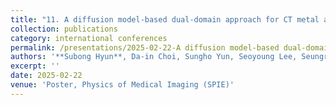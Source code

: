 ```yaml
---
title: "11. A diffusion model-based dual-domain approach for CT metal artifact reduction"
collection: publications
category: international conferences
permalink: /presentations/2025-02-22-A diffusion model-based dual-domain approach for CT metal artifact reduction
authors: '**Subong Hyun**, Da-in Choi, Sungho Yun, Seoyoung Lee, Seungryong Cho'
excerpt: ''
date: 2025-02-22
venue: 'Poster, Physics of Medical Imaging (SPIE)'
---
```

